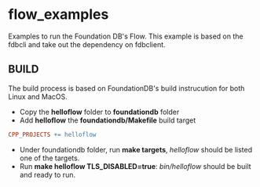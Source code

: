 # flow_examples
Examples to run the Foundation DB's Flow.  This example is based on the fdbcli and take out the dependency on fdbclient.

## BUILD

The build process is based on FoundationDB's build instrucution for both Linux and MacOS.

* Copy the **helloflow** folder to **foundationdb** folder
* Add **helloflow** the **foundationdb/Makefile** build target

```makefile
CPP_PROJECTS += helloflow
```
* Under foundationdb folder, run **make targets**, *helloflow* should be listed one of the targets.
* Run **make helloflow TLS_DISABLED=true**:  *bin/helloflow* should be built and ready to run.


